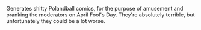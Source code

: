 Generates shitty Polandball comics, for the purpose of amusement and
pranking the moderators on April Fool's Day. They're absolutely
terrible, but unfortunately they could be a lot worse.
